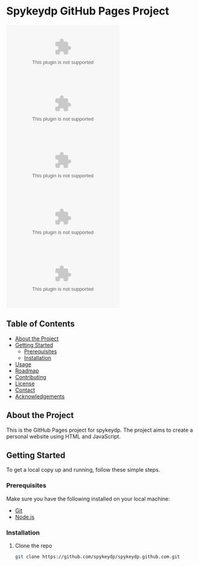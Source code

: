 # Spykeydp GitHub Pages Project

![GitHub repo size](https://img.shields.io/github/repo-size/spykeydp/spykeydp.github.com)
![GitHub contributors](https://img.shields.io/github/contributors/spykeydp/spykeydp.github.com)
![GitHub stars](https://img.shields.io/github/stars/spykeydp/spykeydp.github.com?style=social)
![GitHub forks](https://img.shields.io/github/forks/spykeydp/spykeydp.github.com?style=social)
![GitHub issues](https://img.shields.io/github/issues/spykeydp/spykeydp.github.com)

## Table of Contents

- [About the Project](#about-the-project)
- [Getting Started](#getting-started)
  - [Prerequisites](#prerequisites)
  - [Installation](#installation)
- [Usage](#usage)
- [Roadmap](#roadmap)
- [Contributing](#contributing)
- [License](#license)
- [Contact](#contact)
- [Acknowledgements](#acknowledgements)

## About the Project

This is the GitHub Pages project for spykeydp. The project aims to create a personal website using HTML and JavaScript.

## Getting Started

To get a local copy up and running, follow these simple steps.

### Prerequisites

Make sure you have the following installed on your local machine:

- [Git](https://git-scm.com)
- [Node.js](https://nodejs.org)

### Installation

1. Clone the repo
   ```sh
   git clone https://github.com/spykeydp/spykeydp.github.com.git
